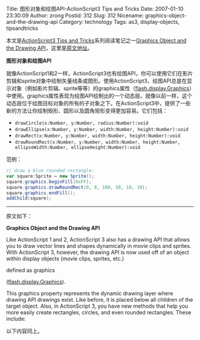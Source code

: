 Title: 图形对象和绘图API-ActionScript3 Tips and Tricks
Date: 2007-01-10 23:30:09
Author: zrong
Postid: 312
Slug: 312
Nicename: graphics-object-and-the-drawing-api
Category: technology
Tags: as3, display-objects, tipsandtricks

本文是[ActionScript3 Tips and Tricks](http://www.kirupa.com/forum/showthread.php?t=223798)系列阅读笔记之一[Graphics Object and the Drawing API](http://www.kirupa.com/forum/showthread.php?p=1878656#post1878656)，这里是[原文地址](http://www.kirupa.com/forum/showthread.php?p=1878656#post1878656)。

**图形对象和绘图API**

就像ActionScript1和2一样，ActionScript3也有绘图API，你可以使用它们在影片剪辑和sprite对象中绘制矢量线条或图形。使用ActionScript3，绘图API总是在显示对象（例如影片剪辑、sprite等等）的graphics属性（[flash.display.Graphics](http://livedocs.macromedia.com/flex/2/langref/flash/display/Graphics.html)）中使用。graphics属性表现为绘图API绘制出的一个动态层。就像以前一样，这个动态层位于绘图目标对象的所有的子对象之下。在ActionScript3中，提供了一些新的方法让你绘制矩形、圆形以及圆角矩形变得更加容易。它们包括：<!--more-->

-   `drawCircle(x:Number, y:Number, radius:Number):void`
-   `drawEllipse(x:Number, y:Number, width:Number, height:Number):void`
-   `drawRect(x:Number, y:Number, width:Number, height:Number):void`
-   `drawRoundRect(x:Number, y:Number, width:Number, height:Number, ellipseWidth:Number, ellipseHeight:Number):void`

范例：

``` ActionScript
// draw a blue rounded rectangle:
var square:Sprite = new Sprite();
square.graphics.beginFill(0xFF);
square.graphics.drawRoundRect(0, 0, 100, 50, 10, 10);
square.graphics.endFill();
addChild(square);
```

----

原文如下：

**Graphics Object and the Drawing API**

Like ActionScript 1 and 2, ActionScript 3 also has a drawing API that allows you to draw vector lines and shapes dynamically in movie clips and sprites. With ActionScript 3, however, the drawing API is now used off of an object within display objects (movie clips, sprites, etc.)

defined as graphics

([flash.display.Graphics](http://livedocs.macromedia.com/flex/2/langref/flash/display/Graphics.html)).

This graphics property represents the dynamic drawing layer where drawing API drawings exist. Like before, it is placed below all children of the target object. Also, in ActionScript 3, you have new methods that help you more easily create rectangles, circles, and even rounded rectangles. These include:

以下内容同上。
